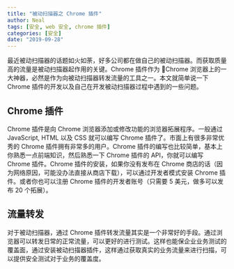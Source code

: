 ```yaml
---
title: "被动扫描器之 Chrome 插件"
author: Neal
tags: [安全, web 安全, chrome 插件]
categories: [安全]
date: "2019-09-28" 
---
```


最近被动扫描器的话题如火如荼，好多公司都在做自己的被动扫描器。而获取质量高的流量是被动扫描器起作用的关键。Chrome 插件作为 Chrome 浏览器上的一大神器，必然是作为向被动扫描器转发流量的工具之一。本文就简单说一下 Chrome 插件的开发以及自己在开发被动扫描器过程中遇到的一些问题。

## Chrome 插件

Chrome 插件是向 Chrome 浏览器添加或修改功能的浏览器拓展程序。一般通过 JavaScript, HTML 以及 CSS 就可以编写 Chrome 插件了。市面上有很多非常优秀的 Chrome 插件拥有非常多的用户。Chrome 插件的编写也比较简单，基本上你熟悉一点前端知识，然后熟悉一下 Chrome 插件的 API，你就可以编写 Chrome 插件。Chrome 插件的安装，如果你没有发布在 Chrome 商店的话（因为网络原因，可能没办法直接从商店下载），可以通过开发者模式安装 Chrome 插件。或者你也可以注册 Chrome 插件的开发者账号（只需要 5 美元，做多可以发布 20 个拓展）。

## 流量转发

对于被动扫描器，通过 Chrome 插件转发流量其实是一个非常好的手段。通过浏览器可以转发日常的正常流量，可以更好的进行测试。这样也能保企业业务测试的覆盖面，通过安装被动扫描器插件，这样通过获取真实的业务流量来进行扫描，可以提供安全测试对于业务的覆盖度。



